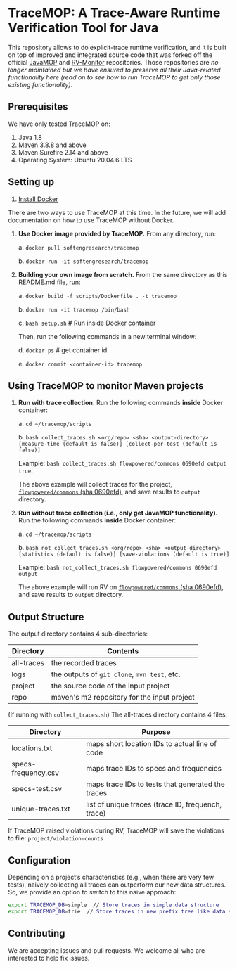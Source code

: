 # TraceMOP: A Trace-Aware Runtime Verification Tool for Java

This repository allows to do explicit-trace runtime verification, and it is built on top of improved and integrated source code that was forked off the official [JavaMOP](https://github.com/runtimeverification/javamop) and [RV-Monitor](https://github.com/runtimeverification/rv-monitor) repositories. Those repositories are *no longer maintained but we have ensured to preserve all their Java-related functionality here (read on to see how to run TraceMOP to get only those existing functionality)*.

## Prerequisites

We have only tested TraceMOP on:

1. Java 1.8
2. Maven 3.8.8 and above
3. Maven Surefire 2.14 and above
4. Operating System: Ubuntu 20.04.6 LTS

## Setting up

1. [Install Docker](https://docs.docker.com/get-started/get-docker/)

There are two ways to use TraceMOP at this time. In the future, we will add documentation on how to use TraceMOP without Docker.

1. **Use Docker image provided by TraceMOP.** From any directory, run:

   a. `docker pull softengresearch/tracemop`
   
   b. `docker run -it softengresearch/tracemop`

2. **Building your own image from scratch.** From the same directory as this README.md file, run:

   a. `docker build -f scripts/Dockerfile . -t tracemop`

   b. `docker run -it tracemop /bin/bash`

   c. `bash setup.sh`  # Run inside Docker container

   Then, run the following commands in a new terminal window:

   d. `docker ps`  # get container id

   e. `docker commit <container-id> tracemop`

## Using TraceMOP to monitor Maven projects

1. **Run with trace collection.** Run the following commands **inside** Docker container:

   a. `cd ~/tracemop/scripts`

   b. `bash collect_traces.sh <org/repo> <sha> <output-directory> [measure-time (default is false)] [collect-per-test (default is false)]`

   Example: `bash collect_traces.sh flowpowered/commons 0690efd output true`.

   The above example will collect traces for the project, [`flowpowered/commons` (sha 0690efd)](https://github.com/flowpowered/commons/tree/0690efd), and save results to `output` directory.

2. **Run without trace collection (i.e., only get JavaMOP functionality).** Run the following commands **inside** Docker container:

   a. `cd ~/tracemop/scripts`

   b. `bash not_collect_traces.sh <org/repo> <sha> <output-directory> [statistics (default is false)] [save-violations (default is true)]`

   Example: `bash not_collect_traces.sh flowpowered/commons 0690efd output`

   The above example will run RV on [`flowpowered/commons` (sha 0690efd)](https://github.com/flowpowered/commons/tree/0690efd), and save results to `output` directory.

## Output Structure

The output directory contains 4 sub-directories:

| Directory           | Contents                                           |
| --------------------|----------------------------------------------------|
| all-traces          | the recorded traces                                |
| logs                | the outputs of `git clone`, `mvn test`, etc.       |
| project             | the source code of the input project               |
| repo                | maven's m2 repository for the input project        |

(If running with `collect_traces.sh`) The all-traces directory contains 4 files:

| Directory           | Purpose                                             |
| --------------------| ----------------------------------------------------|
| locations.txt       | maps short location IDs to actual line of code      |
| specs-frequency.csv | maps trace IDs to specs and frequencies             |
| specs-test.csv      | maps trace IDs to tests that generated the traces   |
| unique-traces.txt   | list of unique traces (trace ID, frequench, trace) |

If TraceMOP raised violations during RV, TraceMOP will save the violations to file: `project/violation-counts`

## Configuration

Depending on a project’s characteristics (e.g., when there are very few tests), naively collecting all traces can outperform our new data structures. So, we provide an option to switch to this naive approach:

```bash
export TRACEMOP_DB=simple  // Store traces in simple data structure
export TRACEMOP_DB=trie  // Store traces in new prefix tree like data structure
```

## Contributing

We are accepting issues and pull requests. We welcome all who are interested to help fix issues.



